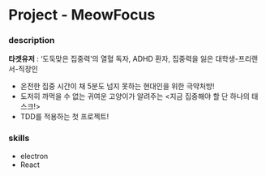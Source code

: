 # Project - MeowFocus

### description

**타겟유저** : ‘도둑맞은 집중력’의 열혈 독자, ADHD 환자, 집중력을 잃은 대학생-프리랜서-직장인

- 온전한 집중 시간이 채 5분도 넘지 못하는 현대인을 위한 극약처방!
- 도저히 까먹을 수 없는 귀여운 고양이가 알려주는 <지금 집중해야 할 단 하나의 태스크!>
- TDD를 적용하는 첫 프로젝트!

### skills

- electron
- React
